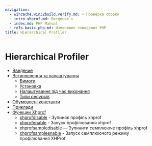 ```yaml
---
navigation:
  - wincache.win32build.verify.md: « Проверка сборки
  - intro.xhprof.md: Введение »
  - index.md: PHP Manual
  - refs.basic.php.md: Изменение поведения PHP
title: Hierarchical Profiler
---
```

# Hierarchical Profiler

-   [Введение](intro.xhprof.md)
-   [Встановлення та налаштування](xhprof.setup.md)
    -   [Вимоги](xhprof.requirements.md)
    -   [Установка](xhprof.installation.md)
    -   [Налаштування під час виконання](xhprof.configuration.md)
    -   [Типи ресурсів](xhprof.resources.md)
-   [Обумовлені константи](xhprof.constants.md)
-   [Приклади](xhprof.examples.md)
-   [Функции Xhprof](ref.xhprof.md)
    -   [xhprofdisable](function.xhprof-disable.md) - Зупиняє профіль xhprof
    -   [xhprofenable](function.xhprof-enable.md) - Запуск профілювання xhprof
    -   [xhprofsampledisable](function.xhprof-sample-disable.md) — Зупинити семплююче профіль xhprof
    -   [xhprofsampleenable](function.xhprof-sample-enable.md) - Запуск семплюючого режиму профілювання XHProf
